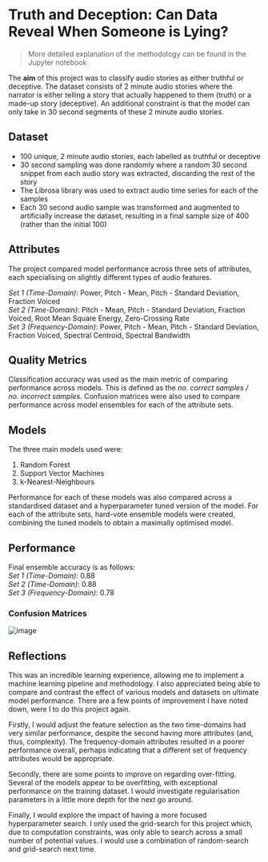 # Truth and Deception: Can Data Reveal When Someone is Lying?
> More detailed explanation of the methodology can be found in the Jupyter notebook

The **aim** of this project was to classify audio stories as either truthful or deceptive. The dataset consists of 2 minute audio stories where the narrator is either telling a story that actually happened to them (truth) or a made-up story (deceptive). An additional constraint is that the model can only take in 30 second segments of these 2 minute audio stories.

## Dataset
-  100 unique, 2 minute audio stories, each labelled as truthful or deceptive
-  30 second sampling was done randomly where a random 30 second snippet from each audio story was extracted, discarding the rest of the story
-  The Librosa library was used to extract audio time series for each of the samples
-  Each 30 second audio sample was transformed and augmented to artificially increase the dataset, resulting in a final sample size of 400 (rather than the initial 100)

## Attributes
The project compared model performance across three sets of attributes, each specialising on slightly different types of audio features.

_Set 1 (Time-Domain)_: Power, Pitch - Mean, Pitch - Standard Deviation, Fraction Voiced\
_Set 2 (Time-Domain)_: Pitch - Mean, Pitch - Standard Deviation, Fraction Voiced, Root Mean Square Energy, Zero-Crossing Rate\
_Set 3 (Frequency-Domain)_: Power, Pitch - Mean, Pitch - Standard Deviation, Fraction Voiced, Spectral Centroid, Spectral Bandwidth

## Quality Metrics
Classification accuracy was used as the main metric of comparing performance across models. This is defined as the _no. correct samples / no. incorrect samples_. Confusion matrices were also used to compare performance across model ensembles for each of the attribute sets.

## Models
The three main models used were:
1. Random Forest
2. Support Vector Machines
3. k-Nearest-Neighbours

Performance for each of these models was also compared across a standardised dataset and a hyperparameter tuned version of the model. For each of the attribute sets, hard-vote ensemble models were created, combining the tuned models to obtain a maximally optimised model.

## Performance
Final ensemble accuracy is as follows:\
_Set 1 (Time-Domain)_: 0.88\
_Set 2 (Time-Domain)_: 0.88\
_Set 3 (Frequency-Domain)_: 0.78

### Confusion Matrices
![image](https://github.com/user-attachments/assets/4168e0ff-a5ef-42dc-be88-5ef46b45d073)

## Reflections
This was an incredible learning experience, allowing me to implement a machine learning pipeline and methodology. I also appreciated being able to compare and contrast the effect of various models and datasets on ultimate model performance. There are a few points of improvement I have noted down, were I to do this project again.

Firstly, I would adjust the feature selection as the two time-domains had very similar performance, despite the second having more attributes (and, thus, complexity). The frequency-domain attributes resulted in a poorer performance overall, perhaps indicating that a different set of frequency attributes would be appropriate. 

Secondly, there are some points to improve on regarding over-fitting. Several of the models appear to be overfitting, with exceptional performance on the training dataset. I would investigate regularisation parameters in a little more depth for the next go around.

Finally, I would explore the impact of having a more focused hyperparameter search. I only used the grid-search for this project which, due to computation constraints, was only able to search across a small number of potential values. I would use a combination of random-search and grid-search next time. 
